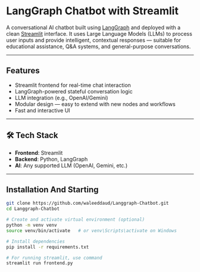 #  LangGraph Chatbot with Streamlit

A conversational AI chatbot built using [LangGraph](https://github.com/langchain-ai/langgraph) and deployed with a clean [Streamlit](https://streamlit.io/) interface. It uses Large Language Models (LLMs) to process user inputs and provide intelligent, contextual responses — suitable for educational assistance, Q&A systems, and general-purpose conversations.

---

##  Features

-  Streamlit frontend for real-time chat interaction
-  LangGraph-powered stateful conversation logic
-  LLM integration (e.g., OpenAI/Gemini)
-  Modular design — easy to extend with new nodes and workflows
-  Fast and interactive UI

---

## 🛠 Tech Stack

- **Frontend**: Streamlit
- **Backend**: Python, LangGraph
- **AI**: Any supported LLM (OpenAI, Gemini, etc.)

---

##  Installation And Starting 

```bash
git clone https://github.com/waleeddaud/Langgraph-Chatbot.git
cd Langgraph-Chatbot

# Create and activate virtual environment (optional)
python -m venv venv
source venv/bin/activate   # or venv\Scripts\activate on Windows

# Install dependencies
pip install -r requirements.txt

# For running streamlit, use command
streamlit run frontend.py


